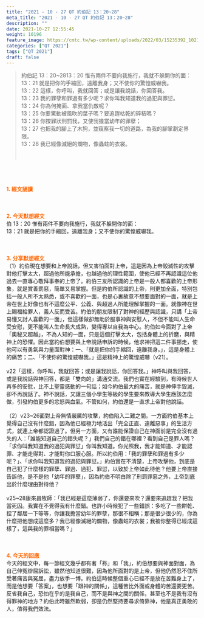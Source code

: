 ```yaml
---
title: "2021 - 10 - 27 QT 約伯記 13：20~28"
meta_title: "2021 - 10 - 27 QT 約伯記 13：20~28"
description: ""
date: 2021-10-27 12:55:45
weight: 10196
feature_image: https://cmtc.tw/wp-content/uploads/2022/03/15235392_10211799862337740_180693556567566654_o-1.webp
categories: ["QT 2021"]
tags: ["QT 2021"]
draft: false
---
```


<blockquote>約伯記 13：20~2813：20 惟有兩件不要向我施行，我就不躲開你的面：<br />
13：21 就是把你的手縮回，遠離我身；又不使你的驚惶威嚇我。<br />
13：22 這樣，你呼叫，我就回答；或是讓我說話，你回答我。<br />
13：23 我的罪孽和罪過有多少呢？求你叫我知道我的過犯與罪愆。<br />
13：24 你為何掩面、拿我當仇敵呢？<br />
13：25 你要驚動被風吹的葉子嗎？要追趕枯乾的碎秸嗎？<br />
13：26 你按罪狀刑罰我，又使我擔當幼年的罪孽；<br />
13：27 也把我的腳上了木狗，並窺察我一切的道路，為我的腳掌劃定界限。<br />
13：28 我已經像滅絕的爛物，像蟲蛀的衣裳。<br />
<br />
&nbsp;</blockquote><br />
&nbsp;<br />
<br />
<span style="color: #ff6600;"><strong>1. </strong><strong>經文誦讀</strong></span><br />
<br />
<span style="color: #ff6600;"><strong> </strong></span><br />
<br />
<span style="color: #ff6600;"><strong>2. 今天默想</strong><strong>經文<br />
</strong></span>伯 13：20 惟有兩件不要向我施行，我就不躲開你的面：<br />
13：21 就是把你的手縮回，遠離我身；又不使你的驚惶威嚇我。<br />
<br />
&nbsp;<br />
<br />
<span style="color: #ff6600;"><strong>3. 分享默想經文<br />
</strong></span>（1）約伯現在想要和上帝說話，但又害怕面對上帝，這是因為上帝毀滅性的攻擊對他打擊太大，超過他所能承擔，也越過他的理性範圍，使他已經不再認識這位他過去一直專心敬拜事奉的上帝了。約伯三友所認識的上帝是一般人都喜歡的上帝形象，就是賞善罰惡，簡單又易掌握。但是約伯所認識的上帝，則更加全面，特別包括一般人所不太熟悉，或不喜歡的一面，也是心裏故意不想要面對的一面，就是上帝在世上好像也有不這麼公平、公義、與超過人所能理解掌握的一面。就像神在世上賜福給罪人，義人反而受苦。約伯的朋友限制了對神的經歷與認識，只講「上帝易懂又討人喜歡的一面」，但這樣做卻無助於服事神與安慰人，不但不能叫人生命受安慰，更不能叫人生命長大成熟，變得專以自我為中心。約伯如今面對了上帝「奧秘又超越」，不為人知的一面，只是這個打擊太大，包括身體上的折磨，與精神上的恐懼。因此當約伯想要與上帝說話申訴的時候，他求神把這二件事挪走，使他可以有勇氣與力量面對神：一、「就是把你的手縮回，遠離我身。」，這是身體上的痛苦；二、「不使你的驚惶威嚇我。」這是精神上的驚惶威嚇（v21）。<br />
<br />
v22「這樣，你呼叫，我就回答；或是讓我說話，你回答我。」神呼叫與我回答，或是我說話與神回答，都是「雙向的」溝通交流。我們也實在經驗到，有時候世人再多的安慰，比不上聖靈感動的一句話；如今約伯最大的痛苦，就是神伸手毀滅，卻不再說話了。神不說話，又讓三個小學生等級的學生要來教導大學生應該怎麼做，引發約伯更多的忿怒與血氣。不管如何，約伯還是一直求上帝對他說話。<br />
<br />
（2）v23~26面對上帝無情嚴厲的攻擊，約伯陷入二難之間。一方面約伯基本上覺得自己沒有什麼錯，因為他已經極力地活出「完全正直、遠離惡事」的生活方式，就連上帝都認證過了。但另一方面，又有誰能保證自己在神面前是完全沒有過失的人：「誰能知道自己的錯失呢？」我們自己的錯在哪裡？看到自己是罪人嗎？「求你叫我知道我的過犯與罪愆」你叫我知道。你光照我，我才能知道、才能認罪、才能走得對、才能對你口服心服。所以約伯用：「我的罪孽和罪過有多少呢？」、「求你叫我知道我的過犯與罪愆。」約伯實在不清楚，上帝攻擊他，到底是自己犯了什麼樣的罪孽、罪過、過犯、罪愆，以致於上帝如此待他？他要上帝直接告訴他，是不是他「幼年的罪孽」，因為約伯不明白除了刑罰罪惡之外，上帝到底出於什麼理由對待他？<br />
<br />
v25~28康來昌牧師：「我已經是這麼薄弱了，你還要來吹？還要來追趕我？把我當死囚。我實在不覺得我有什麼錯。也許小時候犯了一些錯誤：多吃了一些餅乾、捏了鄰居一下等等，你讓我擔當幼年的罪孽，那很不相稱；那是很少很少的，你為什麼把他想成這麼多？我已經像滅絕的爛物，像蟲蛀的衣裳；我被你整得已經成這樣了，這與我的罪相當嗎？」<br />
<br />
&nbsp;<br />
<br />
<span style="color: #ff6600;"><strong>4. 今天的回應<br />
</strong></span>今天的經文中，每一節經文幾乎都有著「祢」和「我」，約伯想要與神面對面，為自己伸冤辯屈訴訟，雖然他知道很難，因為他所面對的是上帝，但他仍然忍不住所受著痛苦與冤屈，盡力放手一博。約伯這時候整個重心已經不是放在苦難身上了，而是他想要「答案」，也想要「跟神的關係」，這種苦比外面或身體的苦還要更苦。反省我自己，恐怕在乎的是我自己，而不是與神之間的關係，甚至也不是我有沒有得罪神的地方？約伯此時雖然軟弱，卻是仍然堅持要尋求倚靠神，他是真正勇敢的人，值得我們效法。<br />
<br />
&nbsp;
        